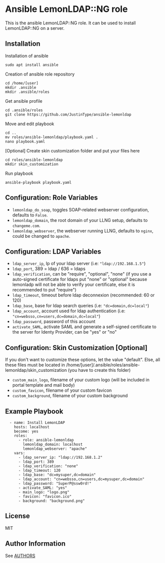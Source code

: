 Ansible LemonLDAP::NG role
=========

This is the ansible LemonLDAP::NG role. It can be used to install LemonLDAP::NG on a server.

Installation
------------

Installation of ansible
```
sudo apt install ansible
```

Creation of ansible role repository
```
cd /home/[user]
mkdir .ansible
mkdir .ansible/roles
```

Get ansible profile
```
cd .ansible/roles
git clone https://github.com/JustinType/ansible-lemonldap
```

Move and edit playbook
```
cd ..
mv roles/ansible-lemonldap/playbook.yaml .
nano playbook.yaml
```

[Optional] Create skin customization folder and put your files here
```
cd roles/ansible-lemonldap
mkdir skin_customization
```

Run playbook
```
ansible-playbook playbook.yaml
```

Configuration: Role Variables
--------------

 * `lemonldap_do_soap`, toggles SOAP-related webserver configuration, defaults to `False`.
 * `lemonldap_domain`, the root domain of your LLNG setup, defaults to `changeme.com`.
 * `lemonldap_webserver`, the webserver running LLNG, defaults to `nginx`, could be changed to `apache`.

Configuration: LDAP Variables
--------------

 * `ldap_server_ip`, Ip of your ldap server (i.e: `"ldap://192.168.1.5"`)
 * `ldap_port`, 389 = ldap / 636 = ldaps
 * `ldap_verification`, can be "require", "optional", "none" (if you use a auto-signed certificate for ldaps put "none" or "optional" because lemonladp will not be able to verify your certificate, else it is recommended to put "require")
 * `ldap_timeout`, timeout before ldap deconnexion (recommended: 60 or 120)
 * `ldap_base`, base for ldap search queries (i.e: `"dc=domain,dc=local"`)
 * `ldap_account`, account used for ldap authentication (i.e: `"cn=websso,cn=users,dc=domain,dc=local"`)
 * `ldap_password`, password of this account
 * `activate_SAML`, activate SAML and generate a self-signed certificate to the server for Identy Provider, can be "yes" or "no"

Configuration: Skin Customization [Optional]
--------------

If you don't want to customize these options, let the value "default".
Else, all these files must be located in /home/[user]/.ansible/roles/ansible-lemonldap/skin_customization (you have to create this folder)

 * `custom_main_logo`, filename of your custom logo (will be included in portal template and mail body)
 * `custom_favicon`, filename of your custom favicon
 * `custom_background`, filename of your custom background


Example Playbook
----------------

```
  - name: Install LemonLDAP
    hosts: localhost
    become: yes
    roles:
      - role: ansible-lemonldap
        lemonldap_domain: localhost
        lemonldap_webserver: "apache"
    vars:
      - ldap_server_ip: "ldap://192.168.1.2"
      - ldap_port: 389 
      - ldap_verification: "none"
      - ldap_timeout: 120
      - ldap_base: "dc=mysuper,dc=domain"
      - ldap_account: "cn=websso,cn=users,dc=mysuper,dc=domain"
      - ldap_password: "SuperP@ssw0rd!"
      - activate_SAML: "yes"
      - main_logo: "logo.png"
      - favicon: "favicon.ico"
      - background: "background.png"
```

License
-------

MIT

Author Information
------------------

See [AUTHORS](AUTHORS)
